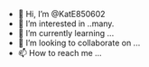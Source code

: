 - 👋 Hi, I’m @KatE850602
- 👀 I’m interested in ..many.
- 🌱 I’m currently learning ...
- 💞️ I’m looking to collaborate on ...
- 📫 How to reach me ...

<!---
KatE850602/KatE850602 is a ✨ special ✨ repository because its `README.md` (this file) appears on your GitHub profile.
You can click the Preview link to take a look at your changes.
--->
